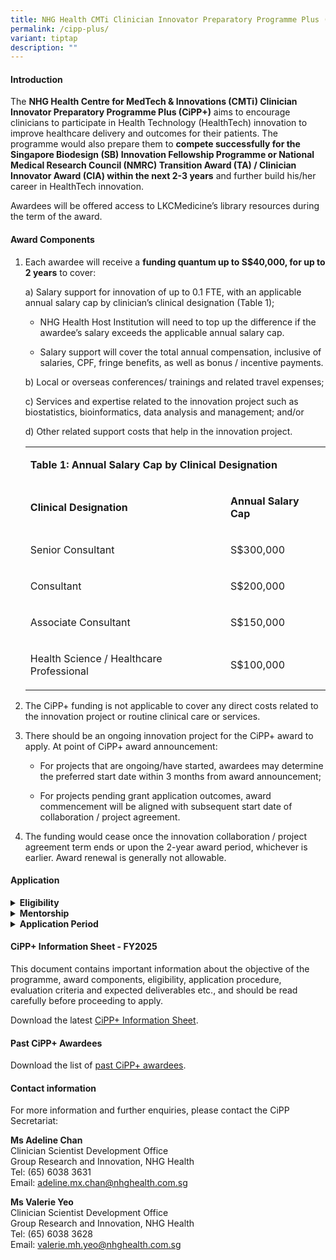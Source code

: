 ```yaml
---
title: NHG Health CMTi Clinician Innovator Preparatory Programme Plus (CiPP Plus)
permalink: /cipp-plus/
variant: tiptap
description: ""
---
```

<h4><strong>Introduction</strong></h4>
<p>The <strong>NHG Health Centre for MedTech &amp; Innovations (CMTi) Clinician Innovator Preparatory Programme Plus (CiPP+)</strong> aims
to encourage clinicians to participate in Health Technology (HealthTech)
innovation to improve healthcare delivery and outcomes for their patients.
The programme would also prepare them to <strong>compete successfully for the Singapore Biodesign (SB) Innovation Fellowship Programme or National Medical Research Council (NMRC) Transition Award (TA) / Clinician Innovator Award (CIA) within the next 2-3 years</strong> and
further build his/her career in HealthTech innovation.</p>
<p>Awardees will be offered access to LKCMedicine’s library resources during
the term of the award.</p>
<h4><strong>Award Components</strong></h4>
<ol data-tight="true" class="tight">
<li>
<p>Each awardee will receive a <strong>funding quantum up to S$40,000, for up to 2 years</strong> to
cover:</p>
<p>a) Salary support for innovation of up to 0.1 FTE, with an applicable
annual salary cap by clinician’s clinical designation (Table 1);</p>
<ul data-tight="true" class="tight">
<li>
<p>NHG Health Host Institution will need to top up the difference if the
awardee’s salary exceeds the applicable annual salary cap.</p>
</li>
</ul>
<ul data-tight="true" class="tight">
<li>
<p>Salary support will cover the total annual compensation, inclusive of
salaries, CPF, fringe benefits, as well as bonus / incentive payments.</p>
</li>
</ul>
<p></p>
<p>b) Local or overseas conferences/ trainings and related travel expenses;</p>
<p></p>
<p>c) Services and expertise related to the innovation project such as biostatistics,
bioinformatics, data analysis and management; and/or</p>
<p></p>
<p>d) Other related support costs that help in the innovation project.
<br>
</p>
<table style="minWidth: 50px">
<colgroup>
<col>
<col>
</colgroup>
<tbody>
<tr>
<td rowspan="1" colspan="2">
<p><strong>Table 1: Annual Salary Cap by Clinical Designation</strong>
</p>
</td>
</tr>
<tr>
<td rowspan="1" colspan="1">
<p><strong>Clinical Designation</strong>
</p>
</td>
<td rowspan="1" colspan="1">
<p><strong>Annual Salary Cap</strong>
</p>
</td>
</tr>
<tr>
<td rowspan="1" colspan="1">
<p>Senior Consultant</p>
</td>
<td rowspan="1" colspan="1">
<p>S$300,000</p>
</td>
</tr>
<tr>
<td rowspan="1" colspan="1">
<p>Consultant</p>
</td>
<td rowspan="1" colspan="1">
<p>S$200,000</p>
</td>
</tr>
<tr>
<td rowspan="1" colspan="1">
<p>Associate Consultant</p>
</td>
<td rowspan="1" colspan="1">
<p>S$150,000</p>
</td>
</tr>
<tr>
<td rowspan="1" colspan="1">
<p>Health Science / Healthcare Professional</p>
</td>
<td rowspan="1" colspan="1">
<p>S$100,000</p>
</td>
</tr>
</tbody>
</table>
<p></p>
</li>
<li>
<p>The CiPP+ funding is not applicable to cover any direct costs related
to the innovation project or routine clinical care or services.</p>
<p></p>
</li>
<li>
<p>There should be an ongoing innovation project for the CiPP+ award to apply.
At point of CiPP+ award announcement:</p>
<ul data-tight="true" class="tight">
<li>
<p>For projects that are ongoing/have started, awardees may determine the
preferred start date within 3 months from award announcement;</p>
</li>
</ul>
<ul data-tight="true" class="tight">
<li>
<p>For projects pending grant application outcomes, award commencement will
be aligned with subsequent start date of collaboration / project agreement.</p>
</li>
</ul>
<p></p>
</li>
<li>
<p>The funding would cease once the innovation collaboration / project agreement
term ends or upon the 2-year award period, whichever is earlier. Award
renewal is generally not allowable.</p>
</li>
</ol>
<h4><strong>Application</strong></h4>
<div data-type="detailGroup" class="isomer-accordion-group isomer-accordion isomer-accordion-white">
<details class="isomer-details">
<summary><strong>Eligibility</strong>
</summary>
<div data-type="detailsContent" class="isomer-details-content">
<ol data-tight="true" class="tight">
<li>
<p>Applicants should be:
<br>a)<strong> Doctors</strong> (i.e. clinically qualified with MD/MBBS/BDS)
with primary appointments at NHG Health institutions;
<br>OR
<br>b)<strong> Health science / healthcare professionals</strong> with non-medical
degrees, such as nurses, pharmacists and other allied health professions
with primary appointments at NHG Health institutions.</p>
<p></p>
</li>
<li>
<p>All applicants should also fulfil the following criteria:</p>
<p>a) Have completed the NHG Health CMTi Clinician Innovator Preparatory
Programme (CiPP) or demonstrate equivalent level of competency in foundational
training in HealthTech innovation
<br>
<br>b) Is a clinician Principal Investigator (PI), Co-PI or Co-Investigator
(Co-I) of an ongoing or new HealthTech innovation project that has been
awarded or pending outcomes of competitive grant funding<sup>1</sup>; and/or
is in collaboration with industry partner(s).
<br><em>The project or grant term must have at least one year remaining at the point of CiPP+ application without a request for grant extension.</em>
</p>
<p></p>
<p>c) Demonstrate interest in HealthTech innovation and intention to develop
himself/herself as a Clinician Innovator (CI).</p>
<p></p>
</li>
<li>
<p>Awardees and applicants of NMRC Human Capital Awards and Talent Development
Programmes such as Transition Award (TA), Clinician Innovator Award (CIA),
Clinician Scientist Award (CSA), HPHSR CSA (HCSA) and Singapore Translational
Research Investigator Award (STaR), will not be eligible for the CiPP+.</p>
<p></p>
</li>
<li>
<p>As awardees are expected to apply for the Singapore Biodesign (SB) Innovation
Fellowship Programme or equivalent, NMRC TA or CIA within one year from
the end of their CiPP+ award period, applicants should ensure they are
able to fulfil the latest eligibility criteria for the respective programme.</p>
<p></p>
</li>
<li>
<p>The applicant’s Department should be able to make provisions for the applicant’s
commitments towards HealthTech innovation during the CiPP+ award period
(if awarded) and continue to facilitate his/her career pathway as a Clinician
Innovator beyond the CiPP+ award.</p>
<p></p>
<p><sup>1</sup><em>Examples of eligible funding sources, not limited to but including:</em>
</p>
<ul data-tight="true" class="tight">
<li>
<p>National Health Innovation Centre Singapore (NHIC) – Innovation to Develop
(I2D), Innovation to Industry (I2I), Innovation to Startup (I2Start)</p>
</li>
<li>
<p>Agency of Science, Technology &amp; Research (A*STAR) – Biomedical Engineering
Programme (BEP)</p>
</li>
<li>
<p>Singapore-MIT Alliance for Research &amp; Technology (SMART) – Innovation
Grant</p>
</li>
<li>
<p>Enterprise Singapore (ESG) – Startup SG Tech (SSG Tech), Enterprise Development
Grant (EDG)</p>
</li>
<li>
<p>NHG Health Joint Grants e.g., NHG Health-LKCMedicine ALIVE Serious Games
Grant (SSG), NHG Health CMTi-NHIC Joint MedTech Grant</p>
</li>
<li>
<p>Other Cluster/ Institutional-level Grants e.g., NHG Health CMTi MedTech
Grant, Ng Teng Fong Healthcare Innovation Programme (NTF HIP) Funding,
Rapid Prototyping Grant, Small PROjects Utilising Teams (SPROUTS) Grant,
etc.</p>
</li>
</ul>
</li>
</ol>
</div>
</details>
</div>
<div data-type="detailGroup" class="isomer-accordion-group isomer-accordion isomer-accordion-white">
<details class="isomer-details">
<summary><strong>Mentorship</strong>
</summary>
<div data-type="detailsContent" class="isomer-details-content">
<p>Each applicant is required to nominate a mentor from NHG Health for mentorship
in the following areas
<br>a) Guidance in their clinician innovator career development
<br>b) Advice on their innovation project
<br>c) Navigation to appropriate innovation resources
<br>d) Engagement in institution or NHG Health cluster level innovation activities
and initiatives.</p>
<p></p>
<p>The mentor should be an established clinician innovator who:
<br>a) Is involved in innovation with significant impact on clinical care;
<br>b) Has had experience in a relevant area of innovation;
<br>c) Has strong foundation and knowledge in HealthTech innovation;
<br>d) Has had experience in supervising or providing innovation mentorship.</p>
<p></p>
<p>Applicants may also nominate additional mentor(s) including subject matter
experts from industry where relevant.</p>
<p></p>
<p>During the award, awardees will be granted access to the subject matter
experts on an adhoc basis in area(s) of their own interest. Proposed topic
areas may include venture building, medical technology development cycle,
medical device regulatory affairs, intellectual property, etc. This will
be subsequently facilitated by CMTi.</p>
<p></p>
<p>Applicants may contact the CiPP Secretariat to help facilitate matching
of appropriate mentor if required or refer to the <a href="https://www.ntu.edu.sg/medicine/ACSI/mentorship" rel="noopener nofollow" target="_blank">Academy of Clinician Scientists and Innovators (ACSI) mentors' directory</a> and
the NHG Health CMTi Committee Members’ listing (available in CiPP+ Information
Sheet).</p>
</div>
</details>
</div>
<div data-type="detailGroup" class="isomer-accordion-group isomer-accordion isomer-accordion-white">
<details class="isomer-details">
<summary><strong>Application Period</strong>
</summary>
<div data-type="detailsContent" class="isomer-details-content">
<p>The Call for Applications is <u>open throughout the year</u>. Please contact
the CiPP Secretariat to indicate your interest in applying for the CiPP+
and to obtain the application package.</p>
<p></p>
<p>Interested clinicians are strongly encouraged to contact the CiPP Secretariat
for discussion on suitability of the programme prior to applying.</p>
</div>
</details>
</div>
<h4><strong>CiPP+ Information Sheet - FY2025</strong></h4>
<p>This document contains important information about the objective of the
programme, award components, eligibility, application procedure, evaluation
criteria and expected deliverables etc., and should be read carefully before
proceeding to apply.</p>
<p>Download the latest <a href="https://for.sg/cippplusinfosheetoct25" rel="noopener nofollow" target="_blank">CiPP+ Information Sheet</a>.</p>
<h4><strong>Past CiPP+ Awardees</strong></h4>
<p>Download the list of <a href="https://for.sg/cippplusawards" rel="noopener nofollow" target="_blank">past CiPP+ awardees</a>.</p>
<h4><strong>Contact information</strong></h4>
<p>For more information and further enquiries, please contact the CiPP Secretariat:</p>
<p><strong>Ms Adeline Chan</strong>
<br>Clinician Scientist Development Office
<br>Group Research and Innovation, NHG Health
<br>Tel: (65) 6038 3631
<br>Email: <a href="mailto:adeline.mx.chan@nhghealth.com.sg" rel="noopener noreferrer nofollow" target="_blank">adeline.mx.chan@nhghealth.com.sg</a>
</p>
<p><strong>Ms Valerie Yeo</strong>
<br>Clinician Scientist Development Office
<br>Group Research and Innovation, NHG Health
<br>Tel: (65) 6038 3628
<br>Email: <a href="mailto:valerie.mh.yeo@nhghealth.com.sg" rel="noopener noreferrer nofollow" target="_blank">valerie.mh.yeo@nhghealth.com.sg</a>
</p>
<p></p>